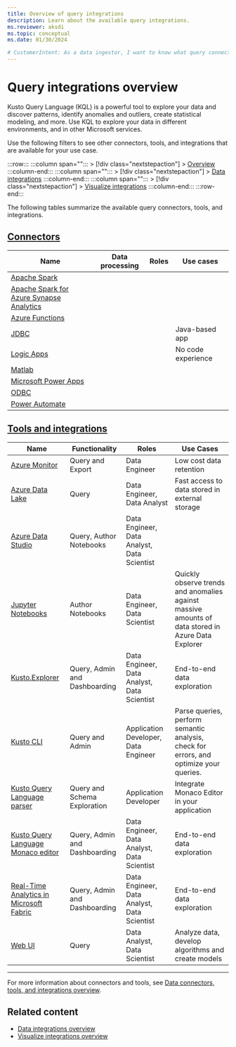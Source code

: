 ```yaml
---
title: Overview of query integrations
description: Learn about the available query integrations.
ms.reviewer: aksdi
ms.topic: conceptual
ms.date: 01/30/2024

# CustomerIntent: As a data ingestor, I want to know what query connectors and tools are available, so that I can choose the right one for my use case.
---
```

# Query integrations overview

Kusto Query Language (KQL) is a powerful tool to explore your data and discover patterns, identify anomalies and outliers, create statistical modeling, and more. Use KQL to explore your data in different environments, and in other Microsoft services.

Use the following filters to see other connectors, tools, and integrations that are available for your use case.

:::row:::
   :::column span="":::
      > [!div class="nextstepaction"]
      > [Overview](integrate-overview.md)
   :::column-end:::
   :::column span="":::
      > [!div class="nextstepaction"]
      > [Data integrations](integrate-data-overview.md)
   :::column-end:::
   :::column span="":::
      > [!div class="nextstepaction"]
      > [Visualize integrations](integrate-visualize-overview.md)
   :::column-end:::
:::row-end:::

The following tables summarize the available query connectors, tools, and integrations.

## [Connectors](#tab/connectors)

| Name | Data processing | Roles | Use cases |
|--|--|--|--|
| [Apache Spark](integrate-overview.md#apache-spark) |  |  |  |
| [Apache Spark for Azure Synapse Analytics](integrate-overview.md#apache-spark-for-azure-synapse-analytics) |  |  |  |
| [Azure Functions](integrate-overview.md#azure-functions) |  |  |  |
| [JDBC](integrate-overview.md#jdbc) |  |  | Java-based app |
| [Logic Apps](integrate-overview.md#logic-apps) |  |  | No code experience |
| [Matlab](integrate-overview.md#matlab) |  |  |  |
| [Microsoft Power Apps](integrate-overview.md#power-apps) |  |  |  |
| [ODBC](integrate-overview.md#odbc) |  |  |  |
| [Power Automate](integrate-overview.md#power-automate) |  |  |  |

## [Tools and integrations](#tab/integrations)

| Name                                                                                                                                            | Functionality                 | Roles                                       | Use Cases                                                                                          |
| ----------------------------------------------------------------------------------------------------------------------------------------------- | ----------------------------- | ------------------------------------------- | -------------------------------------------------------------------------------------------------- |
| [Azure Monitor](/azure/data-explorer/integrate-overview.md&tabs=integrations#azure-monitor)                                                     | Query and Export              | Data Engineer                               | Low cost data retention                                                                            |
| [Azure Data Lake](/azure/data-explorer/integrate-overview.md&tabs=integrations#azure-data-lake)                                                 | Query                         | Data Engineer, Data Analyst                 | Fast access to data stored in external storage                                                     |
| [Azure Data Studio](/azure/data-explorer/integrate-overview.md&tabs=integrations#azure-data-studio)                                             | Query, Author Notebooks       | Data Engineer, Data Analyst, Data Scientist |                                                                                                    |
| [Jupyter Notebooks](/azure/data-explorer/integrate-overview.md&tabs=integrations#jupyter-notebooks)                                             | Author Notebooks              | Data Engineer, Data Scientist               | Quickly observe trends and anomalies against massive amounts of data stored in Azure Data Explorer |
| [Kusto.Explorer](/azure/data-explorer/integrate-overview.md&tabs=integrations#kustoexplorer)                                                    | Query, Admin and Dashboarding | Data Engineer, Data Analyst, Data Scientist | End-to-end data exploration                                                                        |
| [Kusto CLI](/azure/data-explorer/integrate-overview.md&tabs=integrations#kusto-cli)                                                             | Query and Admin               | Application Developer, Data Engineer        | Parse queries, perform semantic analysis, check for errors, and optimize your queries.             |
| [Kusto Query Language parser](/azure/data-explorer/integrate-overview.md&tabs=integrations#kql-parser)                                          | Query and Schema Exploration  | Application Developer                       | Integrate Monaco Editor in your application                                                       |
| [Kusto Query Language Monaco editor](/azure/data-explorer/integrate-overview.md&tabs=integrations#monaco-editor-pluginembed)                    | Query, Admin and Dashboarding | Data Engineer, Data Analyst, Data Scientist | End-to-end data exploration                                                                        |
| [Real-Time Analytics in Microsoft Fabric](/azure/data-explorer/integrate-overview.md&tabs=integrations#real-time-analytics-in-microsoft-fabric) | Query, Admin and Dashboarding | Data Engineer, Data Analyst, Data Scientist | End-to-end data exploration                                                                        |
| [Web UI](/azure/data-explorer/integrate-overview.md&tabs=integrations#web-ui)                                                                   | Query                         | Data Analyst, Data Scientist                | Analyze data, develop algorithms and create models                                                |

---

For more information about connectors and tools, see [Data connectors, tools, and integrations overview](integrate-overview.md#detailed-descriptions).

## Related content

* [Data integrations overview](integrate-data-overview.md)
* [Visualize integrations overview](integrate-visualize-overview.md)
